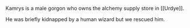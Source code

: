 Kamrys is a male gorgon who owns the alchemy supply store in [[Urdye]].

He was briefly kidnapped by a human wizard but we rescued him.
